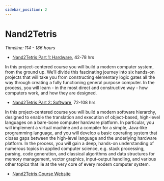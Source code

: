 ```yaml
---
sidebar_position: 2
---
```


# Nand2Tetris
*Timeline: 114 - 186 hours*

- [Nand2Tetris Part 1: Hardware](https://www.coursera.org/learn/build-a-computer), 42-78 hrs

In this project-centered course you will build a modern computer system, from the ground up. We’ll divide this fascinating journey into six hands-on projects that will take you from constructing elementary logic gates all the way through creating a fully functioning general purpose computer. In the process, you will learn - in the most direct and constructive way - how computers work, and how they are designed.

- [Nand2Tetris Part 2: Software](https://www.coursera.org/learn/nand2tetris2), 72-108 hrs

In this project-centered course you will build a modern software hierarchy, designed to enable the translation and execution of object-based, high-level languages on a bare-bone computer hardware platform. In particular, you will implement a virtual machine and a compiler for a simple, Java-like programming language, and you will develop a basic operating system that closes gaps between the high-level language and the underlying hardware platform. In the process, you will gain a deep, hands-on understanding of numerous topics in applied computer science, e.g. stack processing, parsing, code generation, and classical algorithms and data structures for memory management, vector graphics, input-output handling, and various other topics that lie at the very core of every modern computer system.

- [Nand2Tetris Course Website](https://www.nand2tetris.org/)